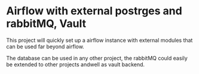 # Airflow with external postrges and rabbitMQ, Vault

This project will quickly set up a airflow instance with external
modules that can  be used far beyond airflow.

The database can be used in any other project, the rabbitMQ could easily be extended to other
projects andwell as vault backend.



